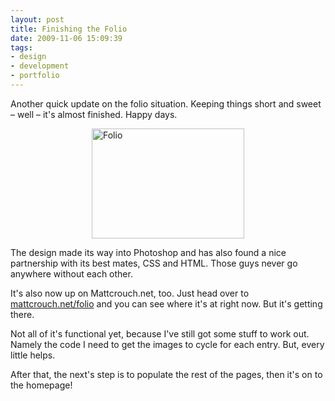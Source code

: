 ```yaml
---
layout: post
title: Finishing the Folio
date: 2009-11-06 15:09:39
tags:
- design
- development
- portfolio
---
```

<p>Another quick update on the folio situation. Keeping things short and sweet – well – it's almost finished. Happy days.</p>
<p><a href="http://www.mattcrouch.net/blog/images/FinishingtheFolio_D53A/Folio.png"><img style="border-bottom: 0px; border-left: 0px; display: block; float: none; margin-left: auto; border-top: 0px; margin-right: auto; border-right: 0px" title="Folio" border="0" alt="Folio" src="{{ site.baseurl }}/assets/Folio_thumb.png" width="244" height="176" /></a> </p>
<p>The design made its way into Photoshop and has also found a nice partnership with its best mates, CSS and HTML. Those guys never go anywhere without each other.</p>
<p>It's also now up on Mattcrouch.net, too. Just head over to <a href="http://www.mattcrouch.net/folio">mattcrouch.net/folio</a> and you can see where it's at right now. But it's getting there.</p>
<p>Not all of it's functional yet, because I've still got some stuff to work out. Namely the code I need to get the images to cycle for each entry. But, every little helps.</p>
<p>After that, the next's step is to populate the rest of the pages, then it's on to the homepage!</p>
